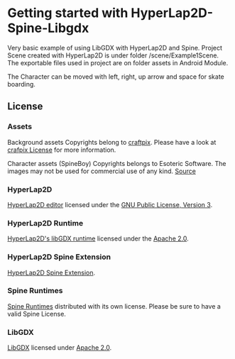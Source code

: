 
# Getting started with HyperLap2D-Spine-Libgdx

Very basic example of using LibGDX with HyperLap2D and Spine.
Project Scene created with HyperLap2D is under folder /scene/Example1Scene. The exportable files used in project
are on folder assets in Android Module.

The Character can be moved with left, right, up arrow and space for skate boarding.



## License

### Assets
Background assets Copyrights belong to [craftpix](https://craftpix.net/freebies/free-fairy-tale-game-backgrounds/). 
Please have a look at [crafpix License](https://craftpix.net/file-licenses/) for more information.

Character assets (SpineBoy) Copyrights belongs to Esoteric Software. The images may not be used for commercial use of any
kind. [Source](https://github.com/EsotericSoftware/spine-runtimes/tree/3.8/examples/spineboy)

 
### HyperLap2D
[HyperLap2D editor](https://github.com/rednblackgames/HyperLap2D) licensed under the [GNU Public License, Version 3](https://www.gnu.org/licenses/gpl-3.0.en.html).

### HyperLap2D Runtime
[HyperLap2D's libGDX runtime](https://github.com/rednblackgames/hyperlap2d-runtime-libgdx) licensed under the [Apache 2.0](https://www.apache.org/licenses/LICENSE-2.0.html). 

### HyperLap2D Spine Extension
[HyperLap2D Spine Extension](https://github.com/rednblackgames/h2d-libgdx-spine-extension).

### Spine Runtimes
[Spine Runtimes](https://github.com/EsotericSoftware/spine-runtimes) distributed with its own license. Please be sure 
to have a valid Spine License.

### LibGDX
[LibGDX](https://github.com/libgdx/libgdx) licensed under [Apache 2.0](https://www.apache.org/licenses/LICENSE-2.0.html).
